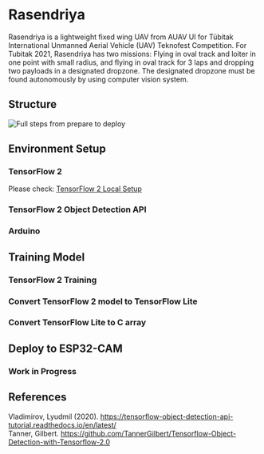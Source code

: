 # Rasendriya  
Rasendriya is a lightweight fixed wing UAV from AUAV UI for Tübitak International Unmanned Aerial Vehicle (UAV) Teknofest Competition. For Tubitak 2021, Rasendriya has two missions: Flying in oval track and loiter in one point with small radius, and flying in oval track for 3 laps and dropping two payloads in a designated dropzone. The designated dropzone must be found autonomously by using computer vision system.

## Structure 
![Full steps from prepare to deploy](https://github.com/rizkymille/rasendriya-auav-ui/blob/main/fullsteps.png)

## Environment Setup
### TensorFlow 2
Please check: [TensorFlow 2 Local Setup](https://github.com/rizkymille/rasendriya-auav-ui/blob/main/tensorflow/TENSORFLOW2_LOCALSETUP.md)
### TensorFlow 2 Object Detection API
### Arduino

## Training Model
### TensorFlow 2 Training
### Convert TensorFlow 2 model to TensorFlow Lite
### Convert TensorFlow Lite to C array

## Deploy to ESP32-CAM
### Work in Progress

## References
Vladimirov, Lyudmil (2020). https://tensorflow-object-detection-api-tutorial.readthedocs.io/en/latest/  
Tanner, Gilbert. https://github.com/TannerGilbert/Tensorflow-Object-Detection-with-Tensorflow-2.0  
